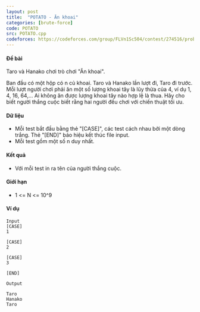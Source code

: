```yaml
---
layout: post
title:  "POTATO - Ăn khoai"
categories: [brute-force]
code: POTATO
src: POTATO.cpp
codeforces: https://codeforces.com/group/FLVn1Sc504/contest/274516/problem/Z
---
```




  

#### Đề bài

Taro và Hanako chơi trò chơi "Ăn khoai".

Ban đầu có một hộp có n củ khoai. Taro và Hanako lần lượt đi, Taro đi trước. Mỗi lượt người chơi phải ăn một số lượng khoai tây là lũy thừa của 4, ví dụ 1, 4, 16, 64,... Ai không ăn được lượng khoai tây nào hợp lệ là thua. Hãy cho biết người thắng cuộc biết rằng hai người đều chơi với chiến thuật tối ưu.

#### Dữ liệu

*   Mỗi test bắt đầu bằng thẻ "[CASE]", các test cách nhau bởi một dòng trắng. Thẻ "[END]" báo hiệu kết thúc file input.
*   Mỗi test gồm một số n duy nhất.

#### Kết quả

*   Với mỗi test in ra tên của người thắng cuộc.

#### Giới hạn

*   1 <= N <= 10^9

#### Ví dụ

```
Input
[CASE]
1

[CASE]
2

[CASE]
3

[END]

Output

Taro
Hanako
Taro
```

<!--more-->

